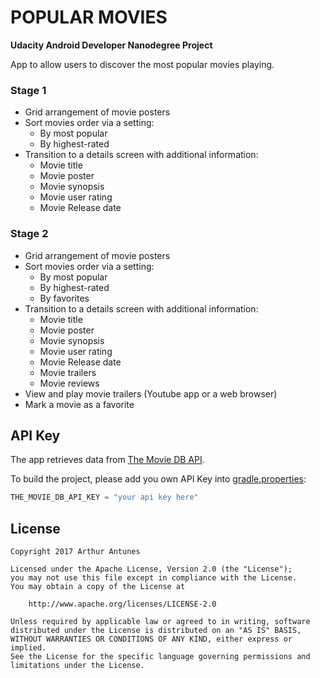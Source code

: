 # POPULAR MOVIES 

**Udacity Android Developer Nanodegree Project**

App to allow users to discover the most popular movies playing.

### Stage 1

+ Grid arrangement of movie posters
+ Sort movies order via a setting:
  + By most popular 
  + By highest-rated
+ Transition to a details screen with additional information:
  + Movie title
  + Movie poster
  + Movie synopsis
  + Movie user rating
  + Movie Release date
  
  
### Stage 2

+ Grid arrangement of movie posters
+ Sort movies order via a setting:
  + By most popular 
  + By highest-rated
  + By favorites
+ Transition to a details screen with additional information:
  + Movie title
  + Movie poster
  + Movie synopsis
  + Movie user rating
  + Movie Release date
  + Movie trailers
  + Movie reviews
+ View and play movie trailers (Youtube app or a web browser)
+ Mark a movie as a favorite

  
## API Key

The app retrieves data from [The Movie DB API](https://www.themoviedb.org/documentation/api).
 
To build the project, please add you own API Key into [gradle.properties](gradle.properties):

```gradle
THE_MOVIE_DB_API_KEY = "your api key here"
```

## License

    Copyright 2017 Arthur Antunes

    Licensed under the Apache License, Version 2.0 (the "License");
    you may not use this file except in compliance with the License.
    You may obtain a copy of the License at

        http://www.apache.org/licenses/LICENSE-2.0

    Unless required by applicable law or agreed to in writing, software
    distributed under the License is distributed on an "AS IS" BASIS,
    WITHOUT WARRANTIES OR CONDITIONS OF ANY KIND, either express or implied.
    See the License for the specific language governing permissions and
    limitations under the License.